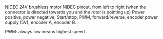 
NIDEC 24V brushless motor
NIDEC pinout, from left to right (when the connector is directed towards you and the rotor is pointing up)
Power positive, power negative,  Start/stop, PWM, forward/reverse, encoder power supply (5V), encoder A, encoder B.


PWM: always low means highest speed.